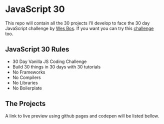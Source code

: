 # JavaScript 30

This repo will contain all the 30 projects I'll develop to face the 30 day JavaScript challenge by [Wes Bos](http://wesbos.com). If you want you can try this [challenge](https://javascript30.com) too.

## JavaScript 30 Rules

- 30 Day Vanilla JS Coding Challenge
- Build 30 things in 30 days with 30 tutorials
- No Frameworks
- No Compilers
- No Libraries
- No Boilerplate

## The Projects

A link to live preview using github pages and codepen will be listed bellow.